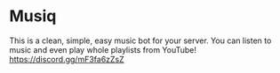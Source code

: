 # Musiq
This is a clean, simple, easy music bot for your server. You can listen to music and even play whole playlists from YouTube!  https://discord.gg/mF3fa6zZsZ
